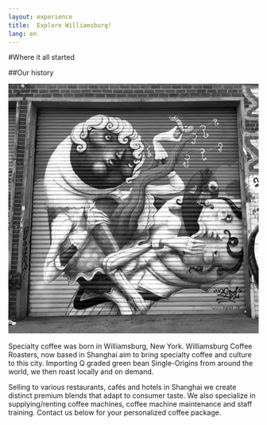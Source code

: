 ```yaml
---
layout: experience
title:  Explore Williamsburg!
lang: en
---
```


#Where it all started

##Our history


![education](images/street.jpg)

Specialty coffee was born in Williamsburg, New York. Williamsburg Coffee Roasters, now based in Shanghai aim to bring specialty coffee and culture to this city. Importing Q graded green bean Single-Origins from around the world, we then roast locally and on demand. 


Selling to various restaurants, cafés and hotels in Shanghai we create distinct premium blends that adapt to consumer taste. We also specialize in supplying/renting coffee machines, coffee machine maintenance and staff training. Contact us below for your personalized coffee package. 

